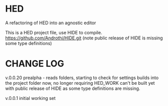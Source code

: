 
# HED
A refactoring of HED into an agnostic editor

This is a HED project file, use HIDE to compile.
https://github.com/Androthi/HIDE.git
(note public release of HIDE is missing some type definitions)

# CHANGE LOG

v.0.0.20
	prealpha - reads folders, starting to check for settings
	builds into the project folder now, no longer requiring HED_WORK
	can't be built yet with public release of HIDE as some type definitions
	are missing.

v.0.0.1
	initial working set